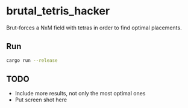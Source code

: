 # brutal_tetris_hacker

Brut-forces a NxM field with tetras in order to find optimal placements.

## Run

```bash
cargo run --release
```

## TODO

- Include more results, not only the most optimal ones
- Put screen shot here
